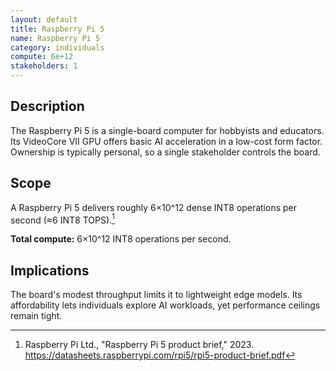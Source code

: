 ```yaml
---
layout: default
title: Raspberry Pi 5
name: Raspberry Pi 5
category: individuals
compute: 6e+12
stakeholders: 1
---
```


## Description

The Raspberry Pi 5 is a single-board computer for hobbyists and educators.
Its VideoCore VII GPU offers basic AI acceleration in a low-cost form factor.
Ownership is typically personal, so a single stakeholder controls the board.

## Scope

A Raspberry Pi 5 delivers roughly 6×10^12 dense INT8 operations per second
(≈6 INT8 TOPS).[^1]

**Total compute:** 6×10^12 INT8 operations per second.

## Implications

The board's modest throughput limits it to lightweight edge models.
Its affordability lets individuals explore AI workloads, yet performance ceilings
remain tight.

[^1]: Raspberry Pi Ltd., "Raspberry Pi 5 product brief," 2023. https://datasheets.raspberrypi.com/rpi5/rpi5-product-brief.pdf
